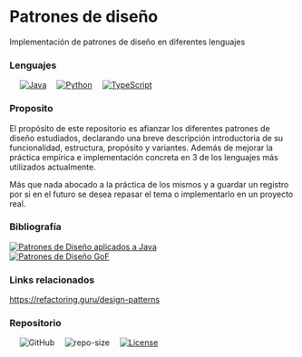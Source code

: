 # Patrones de diseño
Implementación de patrones de diseño en diferentes lenguajes

### Lenguajes
&emsp;
[![Java](	https://img.shields.io/badge/Java-DC322F?style=for-the-badge&logo=openjdk&logoColor=white)]()&emsp;
[![Python](https://img.shields.io/badge/Python-ffde58?style=for-the-badge&logo=python&logoColor=blue)]()&emsp;
[![TypeScript](https://img.shields.io/badge/TypeScript-007ACC?style=for-the-badge&logo=typescript&logoColor=white)]()
&emsp;

### Proposito
El propósito de este repositorio es afianzar los diferentes patrones de diseño estudiados, declarando una breve descripción introductoria de su funcionalidad, estructura, propósito y variantes. Además de mejorar la práctica empírica e implementación concreta en 3 de los lenguajes más utilizados actualmente.

Más que nada abocado a la práctica de los mismos y a guardar un registro por si en el futuro se desea repasar el tema o implementarlo en un proyecto real.

### Bibliografía
[![Patrones de Diseño aplicados a Java](https://img.shields.io/badge/Patrones_de_diseño_aplicados_a_Java-Stephen_Stelting_y_Olav_Maassen-1abc9c.svg)]()</br>
[![Patrones de Diseño GoF](https://img.shields.io/badge/Patrones_de_diseño_GoF-E._Gamma_R._Helm_J._Vlissides-1abc9c.svg)]()

### Links relacionados
https://refactoring.guru/design-patterns

### Repositorio
&emsp;
![GitHub](https://img.shields.io/badge/github-%23121011.svg?style=for-the-badge&logo=github&logoColor=white)&emsp;
![repo-size](https://img.shields.io/github/repo-size/jose-manuel-suarez/patrones)&emsp;
[![License](https://img.shields.io/badge/License-Apache_2.0-blue.svg)](https://opensource.org/licenses/Apache-2.0)&emsp;
	
